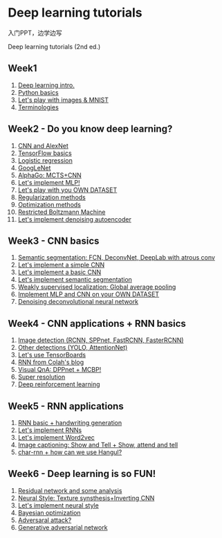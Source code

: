 # Deep learning tutorials
 
 入门PPT，边学边写 

 Deep learning tutorials (2nd ed.)

## Week1 
1. [Deep learning intro.](https://github.com/zhourunlai/dl_tutorials/blob/master/presentations/Week1-1b%20Deep%20learning%20intro.pptx)
2. [Python basics](https://github.com/zhourunlai/dl_tutorials/blob/master/presentations/Week1-1c%20Python%20basic%20(basic_python).pptx)
3. [Let's play with images & MNIST](https://github.com/zhourunlai/dl_tutorials/blob/master/presentations/Week1-1d%20MNIST%20(basic_mnist)%20and%20image%20processing%20(basic_imgprocess).pptx)
4. [Terminologies](https://github.com/zhourunlai/dl_tutorials/blob/master/presentations/Week1-2a%20Terminologies.pptx)

## Week2 - Do you know deep learning?
1. [CNN and AlexNet](https://github.com/zhourunlai/dl_tutorials/blob/master/presentations/Week1-2b%20CNN%20and%20AlexNet.pptx)
2. [TensorFlow basics](https://github.com/zhourunlai/dl_tutorials/blob/master/presentations/Week1-2c%20TensorFlow%20basic%20(basic_tensorflow).pptx)
3. [Logistic regression](https://github.com/zhourunlai/dl_tutorials/blob/master/presentations/Week1-2d%20Logistic%20regression%20(logistic_regression_mnist).pptx)
4. [GoogLeNet](https://github.com/zhourunlai/dl_tutorials/blob/master/presentations/Week2-1b%20GoogLeNet.pptx)
5. [AlphaGo: MCTS+CNN](https://github.com/zhourunlai/dl_tutorials/blob/master/presentations/Week2-1c%20AlphaGo.pptx)
6. [Let's implement MLP!](https://github.com/zhourunlai/dl_tutorials/blob/master/presentations/Week2-1d%20Multi-layer%20perceptron%20(mlp_mnist_simple).pptx)
7. [Let's play with you OWN DATASET](https://github.com/zhourunlai/dl_tutorials/blob/master/presentations/Week2-1e%20Generate%20your%20own%20dataset%20(basic_gendataset).pptx)
8. [Regularization methods](https://github.com/zhourunlai/dl_tutorials/blob/master/presentations/Week2-1f%20Regulaziation.pptx)
9. [Optimization methods](https://github.com/zhourunlai/dl_tutorials/blob/master/presentations/Week2-2a%20Optimizaiton%20methods.pptx)
10. [Restricted Boltzmann Machine](https://github.com/zhourunlai/dl_tutorials/blob/master/presentations/Week2-2b%20Restricted%20Boltzmann%20machine.pptx)
11. [Let's implement denoising autoencoder](https://github.com/zhourunlai/dl_tutorials/blob/master/presentations/Week2-2c%20Denoising%20auto-encoder%20(dae_mnist).pptx)

## Week3 - CNN basics
1. [Semantic segmentation: FCN, DeconvNet, DeepLab with atrous conv](https://github.com/zhourunlai/dl_tutorials/blob/master/presentations/Week3-1b%20Semantic%20segmentation%20details%2BSOTA.pptx)
2. [Let's implement a simple CNN](https://github.com/zhourunlai/dl_tutorials/blob/master/presentations/Week3-1c%20What%20is%20CNN%20(cnn_mnist_simple).pptx)
3. [Let's implement a basic CNN](https://github.com/zhourunlai/dl_tutorials/blob/master/presentations/Week3-1d%20Powerful%20CNN%20(cnn_mnist_basic).pptx)
4. [Let's implement semantic segmentation](https://github.com/zhourunlai/dl_tutorials/blob/master/presentations/Week3-1e%20Implementing%20semantic%20segmentation%20(semseg_basic).pptx) 
5. [Weakly supervised localization: Global average pooling](https://github.com/zhourunlai/dl_tutorials/blob/master/presentations/Week3-2a%20Weakly%20supervised%20learning.pptx)
6. [Implement MLP and CNN on your OWN DATASET](https://github.com/zhourunlai/dl_tutorials/blob/master/presentations/Week3-2b%20Use%20your%20own%20dataset%20(basic_gendataset%2C%20lr%2C%20mlp%2C%20cnn).pptx)
7. [Denoising deconvolutional neural network](https://github.com/zhourunlai/dl_tutorials/blob/master/presentations/Week3-2c%20Denoising%20deconvolutional%20network.pptx)

## Week4 - CNN applications + RNN basics
1. [Image detection (RCNN, SPPnet, FastRCNN, FasterRCNN)](https://github.com/zhourunlai/dl_tutorials/blob/master/presentations/Week4-1a%20Image%20detection%20(RCNN%2C%20SPPnet%2C%20FastRCNN%2C%20FasterRCNN).pptx)
2. [Other detections (YOLO, AttentionNet)](https://github.com/zhourunlai/dl_tutorials/blob/master/presentations/Week4-1b%20Other%20dections%20(YOLO%2C%20AttentionNet).pptx)
3. [Let's use TensorBoards](https://github.com/zhourunlai/dl_tutorials/blob/master/presentations/Week4-1c%20TensorBoard.pptx)
4. [RNN from Colah's blog](https://github.com/zhourunlai/dl_tutorials/blob/master/presentations/Week4-2a%20RNN%20(colah%20blog).pptx)
5. [Visual QnA: DPPnet + MCBP!](https://github.com/zhourunlai/dl_tutorials/blob/master/presentations/Week4-2b%20Visual%20QnA.pptx)
6. [Super resolution](https://github.com/zhourunlai/dl_tutorials/blob/master/presentations/Week4-2c%20Super%20resolution.pptx)
7. [Deep reinforcement learning](https://github.com/zhourunlai/dl_tutorials/blob/master/presentations/Week4-2d%20Deep%20reinforcement%20learning.pptx)

## Week5 - RNN applications
1. [RNN basic + handwriting generation](https://github.com/zhourunlai/dl_tutorials/blob/master/presentations/Week5-1a%20RNN%20%2B%20LSTM%20%2B%20Handwrting%20Gen.pptx)
2. [Let's implement RNNs](https://github.com/zhourunlai/dl_tutorials/blob/master/presentations/Week5-1b%20Implementing%20RNN%20(rnn_mnist_simple).pptx)
3. [Let's implement Word2vec](https://github.com/zhourunlai/dl_tutorials/blob/master/presentations/Week5-2a%20Word2Vec%20again.pptx)
4. [Image captioning: Show and Tell + Show, attend and tell](https://github.com/zhourunlai/dl_tutorials/blob/master/presentations/Week5-2b%20Image%20Captioning.pptx)
5. [char-rnn + how can we use Hangul?](https://github.com/zhourunlai/dl_tutorials/blob/master/presentations/Week5-2c%20Hangul-RNN.pptx)

## Week6 - Deep learning is so FUN!
1. [Residual network and some analysis](https://github.com/zhourunlai/dl_tutorials/blob/master/presentations/Week6-1a%20Residual%20Networks%20and%20Analysis.pptx)
2. [Neural Style: Texture synsthesis+Inverting CNN](https://github.com/zhourunlai/dl_tutorials/blob/master/presentations/Week6-1b%20Neural%20Style.pptx)
3. [Let's implement neural style](https://github.com/zhourunlai/dl_tutorials/blob/master/presentations/Week6-1c%20Neural%20Style%20Code.pptx)
4. [Bayesian optimization](https://github.com/zhourunlai/dl_tutorials/blob/master/presentations/Week6-2a%20Bayesian%20Optimization.pptx)
5. [Adversaral attack?](https://github.com/zhourunlai/dl_tutorials/blob/master/presentations/Week6-2b%20Adversarial%20Attack.pptx)
6. [Generative adversarial network](https://github.com/zhourunlai/dl_tutorials/blob/master/presentations/Week6-2c%20Generative%20Adversarial%20Network.pptx)
